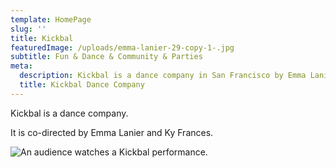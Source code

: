 ```yaml
---
template: HomePage
slug: ''
title: Kickbal
featuredImage: /uploads/emma-lanier-29-copy-1-.jpg
subtitle: Fun & Dance & Community & Parties
meta:
  description: Kickbal is a dance company in San Francisco by Emma Lanier and Ky Frances
  title: Kickbal Dance Company
---
```

Kickbal is a dance company.

It is co-directed by Emma Lanier and Ky Frances.

![An audience watches a Kickbal performance.](/uploads/emma-lanier-11-1-.jpg "An audience watches a Kickbal performance.")
